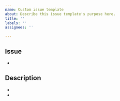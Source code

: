 ```yaml
---
name: Custom issue template
about: Describe this issue template's purpose here.
title: ''
labels: ''
assignees: ''

---
```


## Issue
-

## Description
-
-
